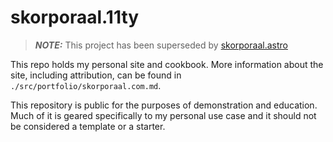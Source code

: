 # skorporaal.11ty

> **_NOTE:_** This project has been superseded by [skorporaal.astro](https://github.com/Hellrespawn/skorporaal.astro)

This repo holds my personal site and cookbook. More information about the site, including attribution, can be found in `./src/portfolio/skorporaal.com.md`.

This repository is public for the purposes of demonstration and education. Much of it is geared specifically to my personal use case and it should not be considered a template or a starter.
